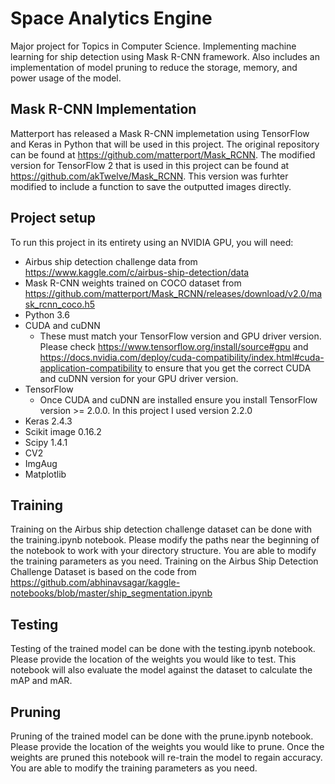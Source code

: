 # Space Analytics Engine #
Major project for Topics in Computer Science. Implementing machine learning for ship detection using Mask R-CNN framework. Also includes an implementation of model pruning to reduce the storage, memory, and power usage of the model.

## Mask R-CNN Implementation ##
Matterport has released a Mask R-CNN implemetation using TensorFlow and Keras in Python that will be used in this project. The original repository can be found at https://github.com/matterport/Mask_RCNN. The modified version for TensorFlow 2 that is used in this project can be found at https://github.com/akTwelve/Mask_RCNN. This version was furhter modified to include a function to save the outputted images directly.

## Project setup ##
To run this project in its entirety using an NVIDIA GPU, you will need:
* Airbus ship detection challenge data from https://www.kaggle.com/c/airbus-ship-detection/data
* Mask R-CNN weights trained on COCO dataset from https://github.com/matterport/Mask_RCNN/releases/download/v2.0/mask_rcnn_coco.h5
* Python 3.6
* CUDA and cuDNN
  * These must match your TensorFlow version and GPU driver version. Please check https://www.tensorflow.org/install/source#gpu and https://docs.nvidia.com/deploy/cuda-compatibility/index.html#cuda-application-compatibility to ensure that you get the correct CUDA and cuDNN version for your GPU driver version.
* TensorFlow
  * Once CUDA and cuDNN are installed ensure you install TensorFlow version >= 2.0.0. In this project I used version 2.2.0
* Keras 2.4.3
* Scikit image 0.16.2
* Scipy 1.4.1
* CV2
* ImgAug
* Matplotlib

## Training ##
Training on the Airbus ship detection challenge dataset can be done with the training.ipynb notebook. Please modify the paths near the beginning of the notebook to work with your directory structure. You are able to modify the training parameters as you need. Training on the Airbus Ship Detection Challenge Dataset is based on the code from https://github.com/abhinavsagar/kaggle-notebooks/blob/master/ship_segmentation.ipynb

## Testing ##
Testing of the trained model can be done with the testing.ipynb notebook. Please provide the location of the weights you would like to test. This notebook will also evaluate the model against the dataset to calculate the mAP and mAR.

## Pruning ##
Pruning of the trained model can be done with the prune.ipynb notebook. Please provide the location of the weights you would like to prune. Once the weights are pruned this notebook will re-train the model to regain accuracy. You are able to modify the training parameters as you need.
